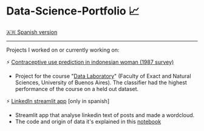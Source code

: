 # Data-Science-Portfolio :chart_with_upwards_trend:

[🇦🇷 Spanish version](https://github.com/GEJ1/Data-Science-Portfolio/blob/main/README_spanish.md) 

----------------

Projects I worked on or currently working on:

:zap: [Contraceptive use prediction in indonesian woman (1987 survey)](https://github.com/GEJ1/Data-Science-Portfolio/blob/main/TP2_anticoncepcion_Juantorena.ipynb)
  * Project for the course "[Data Laboratory](http://materias.df.uba.ar/lda2021c1/sample-page/)" (Faculty of Exact and Natural Sciences, University of Buenos Aires). The classifier had the highest performance of the course on a held out dataset.

:zap: [LinkedIn streamlit app](https://github.com/GEJ1/streamlit_linkedin) [only in spanish]
  * Streamlit app that analyse linkedin text of posts and made a wordcloud.
  * The code and origin of data it's explained in this [notebook ](https://gist.github.com/GEJ1/68a7525f6e38a074f1474db3e0f894d6)
